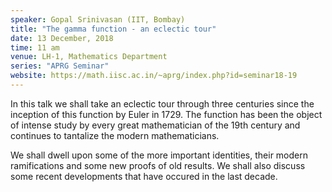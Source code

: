 ```yaml
---
speaker: Gopal Srinivasan (IIT, Bombay)
title: "The gamma function - an eclectic tour"
date: 13 December, 2018
time: 11 am
venue: LH-1, Mathematics Department
series: "APRG Seminar"
website: https://math.iisc.ac.in/~aprg/index.php?id=seminar18-19
---
```


In this talk we shall take an eclectic tour
through three centuries since the inception of
this function by Euler in 1729. The function
has been the object of intense study by every
great mathematician of the 19th century and
continues to tantalize the modern mathematicians.

We shall dwell upon some of the more important
identities, their modern ramifications and some
new proofs of old results. We shall also discuss
some recent developments that have occured in
the last decade.
